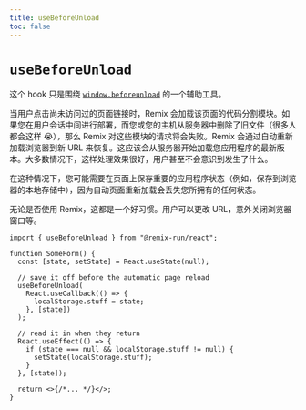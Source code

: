 ```yaml
---
title: useBeforeUnload
toc: false
---
```


# `useBeforeUnload`

这个 hook 只是围绕 [`window.beforeunload`][window_before_unload] 的一个辅助工具。

当用户点击尚未访问过的页面链接时，Remix 会加载该页面的代码分割模块。如果您在用户会话中间进行部署，而您或您的主机从服务器中删除了旧文件（很多人都会这样 😭），那么 Remix 对这些模块的请求将会失败。Remix 会通过自动重新加载浏览器到新 URL 来恢复。这应该会从服务器开始加载您应用程序的最新版本。大多数情况下，这样处理效果很好，用户甚至不会意识到发生了什么。

在这种情况下，您可能需要在页面上保存重要的应用程序状态（例如，保存到浏览器的本地存储中），因为自动页面重新加载会丢失您所拥有的任何状态。

无论是否使用 Remix，这都是一个好习惯。用户可以更改 URL，意外关闭浏览器窗口等。

```tsx lines=[1,7-11]
import { useBeforeUnload } from "@remix-run/react";

function SomeForm() {
  const [state, setState] = React.useState(null);

  // save it off before the automatic page reload
  useBeforeUnload(
    React.useCallback(() => {
      localStorage.stuff = state;
    }, [state])
  );

  // read it in when they return
  React.useEffect(() => {
    if (state === null && localStorage.stuff != null) {
      setState(localStorage.stuff);
    }
  }, [state]);

  return <>{/*... */}</>;
}
```

[window_before_unload]: https://developer.mozilla.org/en-US/docs/Web/API/Window/beforeunload_event